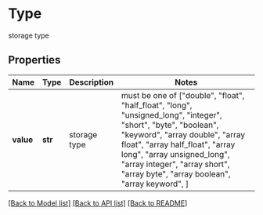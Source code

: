# Type

storage type

## Properties
Name | Type | Description | Notes
------------ | ------------- | ------------- | -------------
**value** | **str** | storage type |  must be one of ["double", "float", "half_float", "long", "unsigned_long", "integer", "short", "byte", "boolean", "keyword", "array double", "array float", "array half_float", "array long", "array unsigned_long", "array integer", "array short", "array byte", "array boolean", "array keyword", ]

[[Back to Model list]](../README.md#documentation-for-models) [[Back to API list]](../README.md#documentation-for-api-endpoints) [[Back to README]](../README.md)


